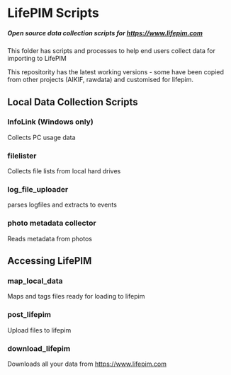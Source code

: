 # LifePIM Scripts

##### Open source data collection scripts for https://www.lifepim.com

This folder has scripts and processes to help end users collect data
for importing to LifePIM

This repositority has the latest working versions - some have been copied from
other projects (AIKIF, rawdata) and customised for lifepim.


## Local Data Collection Scripts

### InfoLink (Windows only)

Collects PC usage data


### filelister

Collects file lists from local hard drives


### log_file_uploader

parses logfiles and extracts to events


### photo metadata collector

Reads metadata from photos



## Accessing LifePIM

### map_local_data

Maps and tags files ready for loading to lifepim


### post_lifepim

Upload files to lifepim


### download_lifepim

Downloads all your data from https://www.lifepim.com
